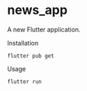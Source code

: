 # news_app

A new Flutter application.

Installation

```
flutter pub get
```
Usage 

```
flutter run
```
